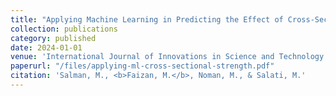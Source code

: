 ```yaml
---
title: "Applying Machine Learning in Predicting the Effect of Cross-Sectional Shape on the Axial Strength of Thermally Damaged and CFRP-Repaired Concrete Columns"
collection: publications
category: published
date: 2024-01-01
venue: 'International Journal of Innovations in Science and Technology (IF = 4.312)'
paperurl: "/files/applying-ml-cross-sectional-strength.pdf"
citation: 'Salman, M., <b>Faizan, M.</b>, Noman, M., & Salati, M.'
---
```

